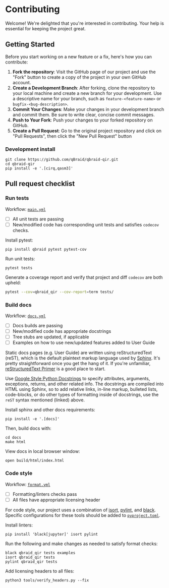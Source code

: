 # Contributing

Welcome! We're delighted that you're interested in contributing. Your help is essential for keeping the project great.

## Getting Started

Before you start working on a new feature or a fix, here's how you can contribute:

1. **Fork the repository**: Visit the GitHub page of our project and use the "Fork" button to create a copy of the project in your own GitHub account.
2. **Create a Development Branch**: After forking, clone the repository to your local machine and create a new branch for your development. Use a descriptive name for your branch, such as `feature-<feature-name>` or `bugfix-<bug-description>`.
3. **Commit Your Changes**: Make your changes in your development branch and commit them. Be sure to write clear, concise commit messages.
4. **Push to Your Fork**: Push your changes to your forked repository on GitHub.
5. **Create a Pull Request**: Go to the original project repository and click on "Pull Requests", then click the "New Pull Request" button

### Development install

```shell
git clone https://github.com/qBraid/qbraid-qir.git
cd qbraid-qir
pip install -e '.[cirq,qasm3]'
```

## Pull request checklist

### Run tests

Workflow: [`main.yml`](.github/workflows/main.yml)

- [ ] All unit tests are passing
- [ ] New/modified code has corresponding unit tests and satisfies ``codecov`` checks.

Install pytest:

```shell
pip install qbraid pytest pytest-cov
```

Run unit tests:

```shell
pytest tests
```

Generate a coverage report and verify that project and diff ``codecov`` are both upheld:

```bash
pytest --cov=qbraid_qir --cov-report=term tests/
```

### Build docs

Workflow: [`docs.yml`](.github/workflows/docs.yml)

- [ ] Docs builds are passing
- [ ] New/modified code has appropriate docstrings
- [ ] Tree stubs are updated, if applicable
- [ ] Examples on how to use new/updated features added to User Guide

Static docs pages (e.g. User Guide) are written using reStructuredText (reST), which is the default plaintext markup language used by [Sphinx](https://docs.readthedocs.io/en/stable/intro/getting-started-with-sphinx.html). It's pretty straightforward once you get the hang of it. If you're unfamiliar, [reStructuredText Primer](https://www.sphinx-doc.org/en/master/usage/restructuredtext/basics.html#restructuredtext-primer) is a good place to start.

Use [Google Style Python Docstrings](https://sphinxcontrib-napoleon.readthedocs.io/en/latest/example_google.html)
to specify attributes, arguments, exceptions, returns, and other related info. The docstrings are compiled into HTML using Sphinx, so to add relative links, in-line markup, bulleted lists, code-blocks, or do other types of formatting inside of docstrings, use the `reST` syntax mentioned (linked) above.

Install sphinx and other docs requirements:

```shell
pip install -e '.[docs]'
```

Then, build docs with:

```shell
cd docs
make html
```

View docs in local browser window:

```shell
open build/html/index.html
```

### Code style

Workflow: [`format.yml`](.github/workflows/format.yml)

- [ ] Formatting/linters checks pass
- [ ] All files have appropriate licensing header

For code style, our project uses a combination of [isort](https://github.com/PyCQA/isort), [pylint](https://github.com/pylint-dev/pylint),
and [black](https://github.com/psf/black). Specific configurations for these tools should be added to [`pyproject.toml`](pyproject.toml).

Install linters:

```shell
pip install 'black[jupyter]' isort pylint
```

Run the following and make changes as needed to satisfy format checks:

```shell
black qbraid_qir tests examples
isort qbraid_qir tests
pylint qbraid_qir tests
```

Add licensing headers to all files:

```shell
python3 tools/verify_headers.py --fix
```

